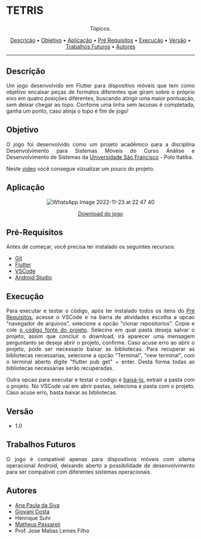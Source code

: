 
<h1>TETRIS</h1>

### 

<p align="center">Tópicos.</p>

<p align="center">
 <a href="#descrição">Descrição</a> •
 <a href="#objetivo">Objetivo</a> •
 <a href="#aplicação">Aplicação</a> •
 <a href="#pré-requisitos">Pré Requisitos</a> •
 <a href="#execução">Execução</a> •
 <a href="#versão">Versão</a> •
 <a href="#trabalhosfuturos">Trabalhos Futuros</a> •
 <a href="#autores">Autores</a>
</p>

---

## Descrição 

<div align="justify">
 
Um jogo desenvolvido em Flutter para dispositivo móveis que tem como objetivo encaixar peças de formatos diferentes que giram sobre o próprio eixo em quatro posições diferentes, buscando atingir uma maior pontuação, sem deixar chegar ao topo. Confome uma linha sem lacunas é completada, ganha um ponto, caso atinja o topo é fim de jogo!

 </div>
 
## Objetivo 

<div align="justify">
 
O jogo foi desenvolvido como um projeto acadêmico para a disciplina Desenvolvimento para Sistemas Móveis do Curso Análise e Desenvolvimento de Sistemas da [Universidade São Francisco](https://www.usf.edu.br/) - Polo Itatiba. 
 
Neste [video](https://youtu.be/Ff1SFZL5ruQ) você consegue vizualizar um pouco do projeto. 


 </div>
 
 ## Aplicação

<div align="center">
 
![WhatsApp Image 2022-11-23 at 22 47 40](https://user-images.githubusercontent.com/102265424/204059974-bf1ae3cb-013a-4d8e-9e20-51904cdb04bb.jpeg)
 
 </div>

<div align="center">
 
 [Download do jogo](https://github.com/GiovaniCosta44/tetrisFlutter/commit/f729c90a4a2bc2684050498f0c91e1a94e6371e6)
 
</div>

 

## Pré-Requisitos 

Antes de começar, você precisa ter instalado os seguintes recursos: 

+ [Git](https://git-scm.com/download/win)
+ [Flutter](https://docs.flutter.dev/get-started/install/windows#get-the-flutter-sdk)
+ [VSCode](https://code.visualstudio.com/download)
+ [Android Studio](https://developer.android.com/studio)


## Execução

<div align="justify">

Para executar e testar o código, após ter instalado todos os itens do <a href="#pré-requisitos">Pré Requisitos</a>, acesse o VSCode e na barra de atividades escolha a opcao "navegador de arquivos", selecione a opcão "clonar repositorios". Copie e cole [o código fonte do projeto](https://github.com/GiovaniCosta44/tetrisFlutter). Selecine em qual pasta deseja salvar o projeto, assim que concluir o download, irá aparecer uma mensagem perguntanto se deseja abrir o projeto, confirme. 
Caso acuse erro ao abrir o projeto, pode ser necessario baixar as bibliotecas. Para recuperar as bibliotecas necessarias, selecione a opcão "Terminal", "new terminal", com o terminal aberto digite "flutter pub get" + enter. Desta forma todas as bibliotecas necessárias serão recuperadas.

Outra opcao para executar e testar o codigo é [baixá-lo](https://github.com/GiovaniCosta44/tetrisFlutter/archive/refs/heads/main.zip), extrair a pasta com o projeto. No VSCode vai em abrir pastas, seleciona a pasta com o projeto. Caso acuse erro, basta baixar as bibliotecas.

</div>

## Versão

+ 1.0

## Trabalhos Futuros

<div align="justify">
 
O jogo é compatível apenas para dispositivos móveis com sitema operacional Android, deixando aberto a possibilidade de desenvolvimento para ser compativel com diferentes sistemas operacionais.

 </div>
 
## Autores

+ [Ana Paula da Siva](https://github.com/anaps28)
+ [Giovani Costa](https://github.com/GiovaniCosta44)
+ Henrique Suhr
+ [Matheus Passareli](https://github.com/MatheusPassareli) 
+ Prof. Jose Matias Lemes Filho 
